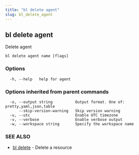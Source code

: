```yaml
---
title: "bl delete agent"
slug: bl_delete_agent
---
```

## bl delete agent

Delete agent

```
bl delete agent name [flags]
```

### Options

```
  -h, --help   help for agent
```

### Options inherited from parent commands

```
  -o, --output string          Output format. One of: pretty,yaml,json,table
      --skip-version-warning   Skip version warning
  -u, --utc                    Enable UTC timezone
  -v, --verbose                Enable verbose output
  -w, --workspace string       Specify the workspace name
```

### SEE ALSO

* [bl delete](bl_delete.md)	 - Delete a resource

